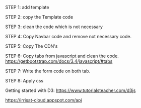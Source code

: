 STEP 1: add template

STEP 2: copy the Template code

STEP 3: clean the code which is not necessary

STEP 4: Copy Navbar code and remove not necessary code.

STEP 5: Copy The CDN's

STEP 6: Copy tabs from javascript and clean the code.
https://getbootstrap.com/docs/3.4/javascript/#tabs

STEP 7: Write the form code on both tab.

STEP 8: Apply css

Getting started with D3: https://www.tutorialsteacher.com/d3js 


https://irrisat-cloud.appspot.com/api 
